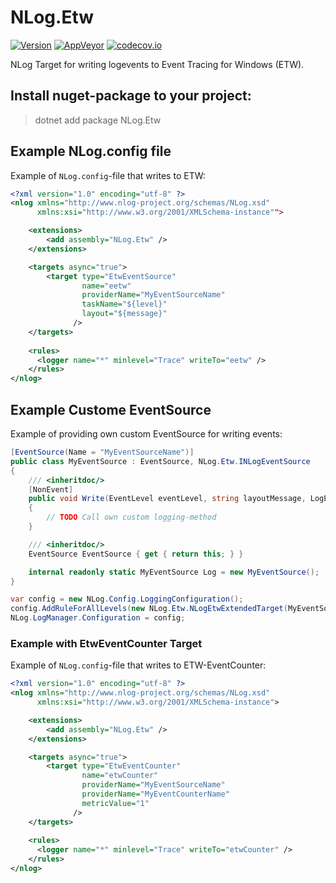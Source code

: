 # NLog.Etw

[![Version](https://badge.fury.io/nu/NLog.Etw.svg)](https://www.nuget.org/packages/NLog.Etw)
[![AppVeyor](https://img.shields.io/appveyor/ci/nlog/nlog-Etw/master.svg)](https://ci.appveyor.com/project/nlog/nlog-Etw/branch/master)
[![codecov.io](https://codecov.io/github/NLog/NLog.Etw/coverage.svg?branch=master)](https://codecov.io/github/NLog/NLog.Etw?branch=master)

NLog Target for writing logevents to Event Tracing for Windows (ETW).

## Install nuget-package to your project:

  > dotnet add package NLog.Etw

## Example NLog.config file

Example of `NLog.config`-file that writes to ETW:

```xml
<?xml version="1.0" encoding="utf-8" ?>
<nlog xmlns="http://www.nlog-project.org/schemas/NLog.xsd"
      xmlns:xsi="http://www.w3.org/2001/XMLSchema-instance"">

    <extensions>
        <add assembly="NLog.Etw" />
    </extensions>

    <targets async="true">
        <target type="EtwEventSource"
                name="eetw"
                providerName="MyEventSourceName"
                taskName="${level}"
                layout="${message}"
              />
    </targets>
    
    <rules>
      <logger name="*" minlevel="Trace" writeTo="eetw" />
    </rules>
</nlog>
```

## Example Custome EventSource

Example of providing own custom EventSource for writing events:

```c#
[EventSource(Name = "MyEventSourceName")]
public class MyEventSource : EventSource, NLog.Etw.INLogEventSource
{
    /// <inheritdoc/>
    [NonEvent]
    public void Write(EventLevel eventLevel, string layoutMessage, LogEventInfo logEvent)
    {
        // TODO Call own custom logging-method
    }

    /// <inheritdoc/>
    EventSource EventSource { get { return this; } }

    internal readonly static MyEventSource Log = new MyEventSource();
}

var config = new NLog.Config.LoggingConfiguration();
config.AddRuleForAllLevels(new NLog.Etw.NLogEtwExtendedTarget(MyEventSource.Log) { Name = "eetw" });
NLog.LogManager.Configuration = config;
```

### Example with EtwEventCounter Target

Example of `NLog.config`-file that writes to ETW-EventCounter:

```xml
<?xml version="1.0" encoding="utf-8" ?>
<nlog xmlns="http://www.nlog-project.org/schemas/NLog.xsd"
      xmlns:xsi="http://www.w3.org/2001/XMLSchema-instance">

    <extensions>
        <add assembly="NLog.Etw" />
    </extensions>

    <targets async="true">
        <target type="EtwEventCounter"
                name="etwCounter"
                providerName="MyEventSourceName"
                providerName="MyEventCounterName"
                metricValue="1"
              />
    </targets>
    
    <rules>
      <logger name="*" minlevel="Trace" writeTo="etwCounter" />
    </rules>
</nlog>
```